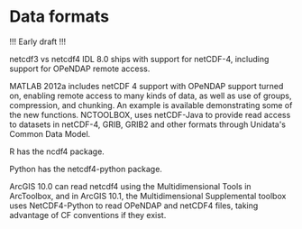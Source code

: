 # Data formats


!!! Early draft !!!

netcdf3 vs netcdf4
IDL 8.0 ships with support for netCDF-4, including support for OPeNDAP remote access.

MATLAB 2012a includes netCDF 4 support with OPeNDAP support turned on, enabling remote access to many kinds of data, as well as use of groups, compression, and chunking. An example is available demonstrating some of the new functions. NCTOOLBOX, uses netCDF-Java to provide read access to datasets in netCDF-4, GRIB, GRIB2 and other formats through Unidata's Common Data Model.

R has the ncdf4 package.

Python has the netcdf4-python package.

ArcGIS 10.0 can read netcdf4 using the Multidimensional Tools in ArcToolbox, and in ArcGIS 10.1, the Multidimensional Supplemental toolbox uses NetCDF4-Python to read OPeNDAP and netCDF4 files, taking advantage of CF conventions if they exist.
